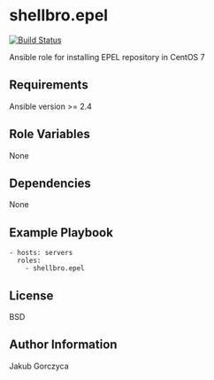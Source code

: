 shellbro.epel
=============

[![Build Status](https://travis-ci.org/shellbro/ansible-role-epel.svg?branch=master)](https://travis-ci.org/shellbro/ansible-role-epel)

Ansible role for installing EPEL repository in CentOS 7

Requirements
------------

Ansible version >= 2.4

Role Variables
--------------

None

Dependencies
------------

None

Example Playbook
----------------

    - hosts: servers
      roles:
        - shellbro.epel

License
-------

BSD

Author Information
------------------

Jakub Gorczyca
